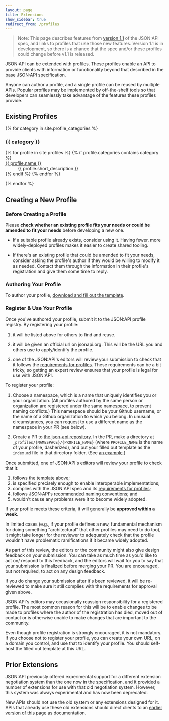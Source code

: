 ```yaml
---
layout: page
title: Extensions
show_sidebar: true
redirect_from: /profiles
---
```


> Note: This page describes features from [version 1.1](/format/1.1/) of the JSON:API spec, and links to profiles that use those new features. Version 1.1 is in development, so there is a chance that the spec and/or these profiles could change before v1.1 is released.

JSON:API can be extended with profiles. These profiles enable an API to
provide clients with information or functionality beyond that described
in the base JSON:API specification.

Anyone can author a profile, and a single profile can be reused by multiple APIs.
Popular profiles may be implemented by off-the-shelf tools so that developers
can seamlessly take advantage of the features these profiles provide.

## <a href="#existing-profiles" id="existing-profiles" class="headerlink"></a> Existing Profiles

{% for category in site.profile_categories %}
  <h3 id="#profiles-category-{{ category | slugify }}">
    {{ category }}
  </h3>
  <dl class="profiles-list">
    {% for profile in site.profiles %}
      {% if profile.categories contains category %}
        <dt><a href="{% include profile_url.md page=profile %}">{{ profile.name }}</a></dt>
        <dd>{{ profile.short_description }}</dd>
      {% endif %}
    {% endfor %}
  </dl>
{% endfor %}

## <a href="#profile-creation" id="profile-creation" class="headerlink"></a> Creating a New Profile

### <a href="#profile-creation-before" id="profile-creation-before" class="headerlink"></a> Before Creating a Profile

Please **check whether an existing profile fits your needs or could be amended
to fit your needs** before developing a new one.

- If a suitable profile already exists, consider using it. Having fewer, more
widely-deployed profiles makes it easier to create shared tooling.

- If there's an existing profile that could be amended to fit your needs,
consider asking the profile's author if they would be willing to modify it as
needed. Contact them through the information in their profile's registration
and give them some time to reply.

### <a href="#profile-creation" id="profile-creation" class="headerlink"></a> Authoring Your Profile

To author your profile, [download and fill out the template](/profile_template.md).

### <a href="#profile-register" id="profile-register" class="headerlink"></a> Register & Use Your Profile

Once you've authored your profile, submit it to the JSON:API profile registry.
By registering your profile:

1. it will be listed above for others to find and reuse.

2. it will be given an official url on jsonapi.org. This will be the URL you and
   others use to apply/identify the profile.

3. one of the JSON:API's editors will review your submission to check that it
   follows the [requirements for profiles](/format/1.1/#profiles-authoring).
   These requirements can be a bit tricky, so getting an expert review ensures
   that your profile is legal for use with JSON:API.

To register your profile:

1. Choose a namespace, which is a name that uniquely identifies you or your
   organization. (All profiles authored by the same person or organization are
   registered under the same namespace, to prevent naming conflicts.) This
   namespace should be your Github username, or the name of a Github organization
   to which you belong. In unusual circumstances, you can request to use a
   different name as the namespace in your PR (see below).

2. Create a PR to [the json-api repository](https://github.com/json-api/json-api).
   In the PR, make a directory at `_profiles/{NAMESPACE}/{PROFILE_NAME}` (where
   `PROFILE_NAME` is the name of your profile, dasherized), and put your filled
   out template as the `index.md` file in that directory folder. (See [an example](https://github.com/json-api/json-api/tree/gh-pages/_profiles/ethanresnick/cursor-pagination).)

Once submitted, one of JSON:API's editors will review your profile to check that it: 

1. follows the template above; 
2. is specified precisely enough to enable interoperable implementations;
3. complies with the JSON:API spec and its [requirements for profiles](/format/1.1/#profiles-authoring);
4. follows JSON:API's [recommended naming conventions](https://jsonapi.org/recommendations/#naming); and
5. wouldn't cause any problems were it to become widely adopted. 

If your profile meets these criteria, it will generally be **approved within a week**.

In limited cases (e.g., if your profile defines a new, fundamental mechanism for
doing something "architectural" that other profiles may need to do too), it might
take longer for the reviewer to adequately check that the profile wouldn't have
problematic ramifications if it became widely adopted.

As part of this review, the editors or the community might also give design
feedback on your submission. You can take as much time as you'd like to act on/
respond to this feedback, and the editors will wait for you to say that your
submission is finalized before merging your PR. You are encouraged, but not
required, to act on any design feedback.

If you do change your submission after it's been reviewed, it will be re-reviewed
to make sure it still complies with the requirements for approval given above.

JSON:API's editors may occasionally reassign responsibility for a registered
profile. The most common reason for this will be to enable changes to be made
to profiles where the author of the registration has died, moved out of contact 
or is otherwise unable to make changes that are important to the community.

Even though profile registration is strongly encouraged, it is not mandatory.
If you choose not to register your profile, you can create your own URL, on
a domain you control, and use that to identify your profile. You should
self-host the filled out template at this URL.

## <a href="#prior-extensions" id="prior-extensions" class="headerlink"></a> Prior Extensions

JSON:API previously offered experimental support for a different extension
negotiation system than the one now in the specification, and it provided a
number of extensions for use with that old negotiation system. However, this
system was always experimental and has now been deprecated.

New APIs should not use the old system or any extensions designed for it.
APIs that already use these old extensions should direct clients to an
[earlier version of this page](https://github.com/json-api/json-api/blob/9c7a03dbc37f80f6ca81b16d444c960e96dd7a57/extensions/index.md)
as documentation.
